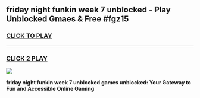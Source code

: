 
## friday night funkin week 7 unblocked - Play Unblocked Gmaes & Free #fgz15
<h3>
<a href="https://news.freeplayer.one?title=friday_night_funkin_week_7_unblocked&ref=24F">CLICK TO PLAY</a></h3>
<hr>

<h3>
<a href="https://news.freeplayer.one?title=friday_night_funkin_week_7_unblocked&ref=24F">CLICK 2 PLAY</a>
  
</h3>

<a href="https://news.freeplayer.one?title=friday_night_funkin_week_7_unblocked&ref=24F/"><img src="https://clearcache.store/games.png"></a>


**friday night funkin week 7 unblocked games unblocked: Your Gateway to Fun and Accessible Online Gaming**
